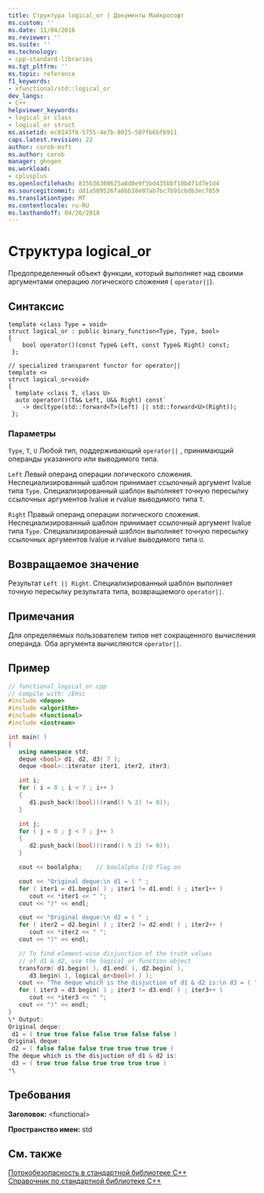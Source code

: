 ```yaml
---
title: Структура logical_or | Документы Майкрософт
ms.custom: ''
ms.date: 11/04/2016
ms.reviewer: ''
ms.suite: ''
ms.technology:
- cpp-standard-libraries
ms.tgt_pltfrm: ''
ms.topic: reference
f1_keywords:
- xfunctional/std::logical_or
dev_langs:
- C++
helpviewer_keywords:
- logical_or class
- logical_or struct
ms.assetid: ec8143f8-5755-4e7b-8025-507fb6bf6911
caps.latest.revision: 22
author: corob-msft
ms.author: corob
manager: ghogen
ms.workload:
- cplusplus
ms.openlocfilehash: 835b36308625a8d8e9f5bd435bbf10bd71d7e1d4
ms.sourcegitcommit: dd1a509526fa8bb18e97ab7bc7b91cbdb3ec7059
ms.translationtype: MT
ms.contentlocale: ru-RU
ms.lasthandoff: 04/26/2018
---
```

# <a name="logicalor-struct"></a>Структура logical_or

Предопределенный объект функции, который выполняет над своими аргументами операцию логического сложения ( `operator||`).

## <a name="syntax"></a>Синтаксис

```
template <class Type = void>
struct logical_or : public binary_function<Type, Type, bool>
{
    bool operator()(const Type& Left, const Type& Right) const;
 };

// specialized transparent functor for operator||
template <>
struct logical_or<void>
{
  template <class T, class U>
  auto operator()(T&& Left, U&& Right) const`
    -> decltype(std::forward<T>(Left) || std::forward<U>(Right));
 };
```

### <a name="parameters"></a>Параметры

`Type`, `T`, `U` Любой тип, поддерживающий `operator||` , принимающий операнды указанного или выводимого типа.

`Left` Левый операнд операции логического сложения. Неспециализированный шаблон принимает ссылочный аргумент lvalue типа `Type`. Специализированный шаблон выполняет точную пересылку ссылочных аргументов lvalue и rvalue выводимого типа `T`.

`Right` Правый операнд операции логического сложения. Неспециализированный шаблон принимает ссылочный аргумент lvalue типа `Type`. Специализированный шаблон выполняет точную пересылку ссылочных аргументов lvalue и rvalue выводимого типа `U`.

## <a name="return-value"></a>Возвращаемое значение

Результат `Left || Right`. Специализированный шаблон выполняет точную пересылку результата типа, возвращаемого `operator||`.

## <a name="remarks"></a>Примечания

Для определяемых пользователем типов нет сокращенного вычисления операнда. Оба аргумента вычисляются `operator||`.

## <a name="example"></a>Пример

```cpp
// functional_logical_or.cpp
// compile with: /EHsc
#include <deque>
#include <algorithm>
#include <functional>
#include <iostream>

int main( )
{
   using namespace std;
   deque <bool> d1, d2, d3( 7 );
   deque <bool>::iterator iter1, iter2, iter3;

   int i;
   for ( i = 0 ; i < 7 ; i++ )
   {
      d1.push_back((bool)((rand() % 2) != 0));
   }

   int j;
   for ( j = 0 ; j < 7 ; j++ )
   {
      d2.push_back((bool)((rand() % 2) != 0));
   }

   cout << boolalpha;    // boolalpha I/O flag on

   cout << "Original deque:\n d1 = ( " ;
   for ( iter1 = d1.begin( ) ; iter1 != d1.end( ) ; iter1++ )
      cout << *iter1 << " ";
   cout << ")" << endl;

   cout << "Original deque:\n d2 = ( " ;
   for ( iter2 = d2.begin( ) ; iter2 != d2.end( ) ; iter2++ )
      cout << *iter2 << " ";
   cout << ")" << endl;

   // To find element-wise disjunction of the truth values
   // of d1 & d2, use the logical_or function object
   transform( d1.begin( ), d1.end( ), d2.begin( ),
      d3.begin( ), logical_or<bool>( ) );
   cout << "The deque which is the disjuction of d1 & d2 is:\n d3 = ( " ;
   for ( iter3 = d3.begin( ) ; iter3 != d3.end( ) ; iter3++ )
      cout << *iter3 << " ";
   cout << ")" << endl;
}
\* Output:
Original deque:
 d1 = ( true true false false true false false )
Original deque:
 d2 = ( false false false true true true true )
The deque which is the disjuction of d1 & d2 is:
 d3 = ( true true false true true true true )
*\

```

## <a name="requirements"></a>Требования

**Заголовок:** \<functional>

**Пространство имен:** std

## <a name="see-also"></a>См. также

[Потокобезопасность в стандартной библиотеке C++](../standard-library/thread-safety-in-the-cpp-standard-library.md)<br/>
[Справочник по стандартной библиотеке C++](../standard-library/cpp-standard-library-reference.md)<br/>
